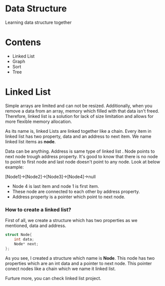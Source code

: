 # Data Structure
Learning data structure together 

# Contens
- Linked List
- Graph
- Sort
- Tree

# Linked List

Simple arrays are limited and can not be resized. Additionally, when you remove a data from an array, memory which filled with that data isn't freed. Therefore, linked list is a solution for lack of size limitation and allows for more flexible memory allocation.

As its name is, linked Lists are linked together like a chain. Every item in linked list has two property, data and an address to next item. We name linked list items as **node**.

Data can be anything. Address is same type of linked list . Node points to next node trough address property. It's good to know that there is no node to point to first node and last node doesn't point to any node. Look at below example: 

[Node1]->[Node2]->[Node3]->[Node4]->null

- Node 4 is last item and node 1 is first item.
- These node are connected to each other by address property.
- Address property is a pointer which point to next node.

### How to create a linked list?

First of all, we create a structure which has two properties as we mentioned, data and address.

```cpp
struct Node{
    int data;
    Node* next;
};
```

As you see, I created a structure which name is **Node**. This node has two properties which are an int data and a pointer to next node. This pointer conect nodes like a chain which we name it linked list.

Furture more, you can check linked list project.